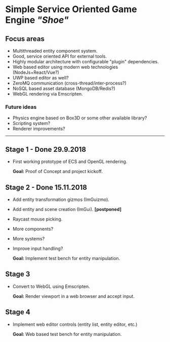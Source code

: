 # Simple Service Oriented Game Engine _"Shoe"_

## Focus areas
* Multithreaded entity component system.
* Good, service oriented API for external tools.
* Highly modular architecture with configurable "plugin" dependencies.
* Web based editor using modern web technologies (NodeJs+React/Vue?)
* UWP based editor as well?
* ZeroMQ communication (cross-thread/inter-process?)
* NoSQL based asset database (MongoDB/Redis?)
* WebGL rendering via Emscripten.

### Future ideas
- Physics engine based on Box3D or some other available library?
- Scripting system?
- Renderer improvements?

---

## Stage 1 - **Done** 29.9.2018
- First working prototype of ECS and OpenGL rendering.

  **Goal:** Proof of Concept and project kickoff.

## Stage 2 - **Done** 15.11.2018
- Add entity transformation gizmos (ImGuizmo).
- Add entity and scene creation (ImGui). **[postponed]**
- Raycast mouse picking.
- More components?
- More systems?
- Improve input handling?

  **Goal:** Implement test bench for entity manipulation.

## Stage 3 
- Convert to WebGL using Emscripten.

  **Goal:** Render viewport in a web browser and accept input.

## Stage 4
- Implement web editor controls (entity list, entity editor, etc.)

  **Goal:** Web based test bench for entity manipulation.
